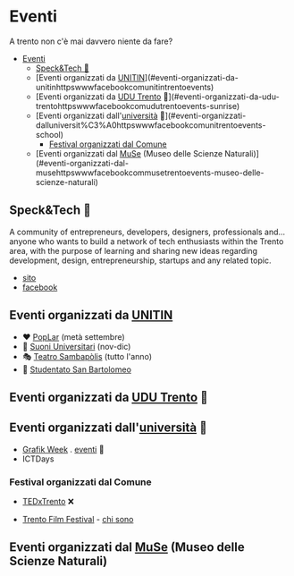 # Eventi

A trento non c'è mai davvero niente da fare?

<!-- TOC -->

- [Eventi](#eventi)
	- [Speck&Tech 🐷](#specktech-)
	- [Eventi organizzati da [UNITIN](https://www.facebook.com/unitintrento/events/)](#eventi-organizzati-da-unitinhttpswwwfacebookcomunitintrentoevents)
	- [Eventi organizzati da [UDU Trento](https://www.facebook.com/udutrento/events/) :sunrise:](#eventi-organizzati-da-udu-trentohttpswwwfacebookcomudutrentoevents-sunrise)
	- [Eventi organizzati dall'[università](https://www.facebook.com/UniTrento/events/) :school:](#eventi-organizzati-dalluniversit%C3%A0httpswwwfacebookcomunitrentoevents-school)
		- [Festival organizzati dal Comune](#festival-organizzati-dal-comune)
	- [Eventi organizzati dal [MuSe](https://www.facebook.com/musetrento/events/) (Museo delle Scienze Naturali)](#eventi-organizzati-dal-musehttpswwwfacebookcommusetrentoevents-museo-delle-scienze-naturali)

<!-- /TOC -->

## Speck&Tech 🐷

A community of entrepreneurs, developers, designers, professionals and... anyone who wants to build a network of tech enthusiasts within the Trento area, with the purpose of learning and sharing new ideas regarding development, design, entrepreneurship, startups and any related topic.

- [sito](https://speckand.tech/)
- [facebook](https://www.facebook.com/speckandtech/)

## Eventi organizzati da [UNITIN](https://www.facebook.com/unitintrento/events/)

- :heart: [PopLar](https://www.facebook.com/poplartrento/) (metà settembre)
- :guitar: [Suoni Universitari](https://www.facebook.com/suoniuniv/) (nov-dic)
- :performing_arts: [Teatro Sambapòlis](https://www.facebook.com/pg/TeatroSanbapolis/events/) (tutto l'anno)
- :tropical_drink: [Studentato San Bartolomeo](https://www.facebook.com/pg/SanbaTrento/events/)

## Eventi organizzati da [UDU Trento](https://www.facebook.com/udutrento/events/) :sunrise:

## Eventi organizzati dall'[università](https://www.facebook.com/UniTrento/events/) :school:

- [Grafik Week](https://www.facebook.com/grafikweek/) . [eventi](https://www.facebook.com/grafikweek/events/) :man:
- ICTDays

### Festival organizzati dal Comune

- [TEDxTrento](https://www.facebook.com/TEDxTrento/events/) ❌

- [Trento Film Festival](https://www.facebook.com/trentofestival/events/
) - [chi sono](https://www.facebook.com/pg/trentofestival/about/)

## Eventi organizzati dal [MuSe](https://www.facebook.com/musetrento/events/) (Museo delle Scienze Naturali)
